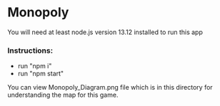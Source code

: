 # Monopoly

You will need at least node.js version 13.12 installed to run this app

### Instructions:
- run "npm i"
- run "npm start"

You can view Monopoly_Diagram.png file which is in this directory for understanding the map for this game.
